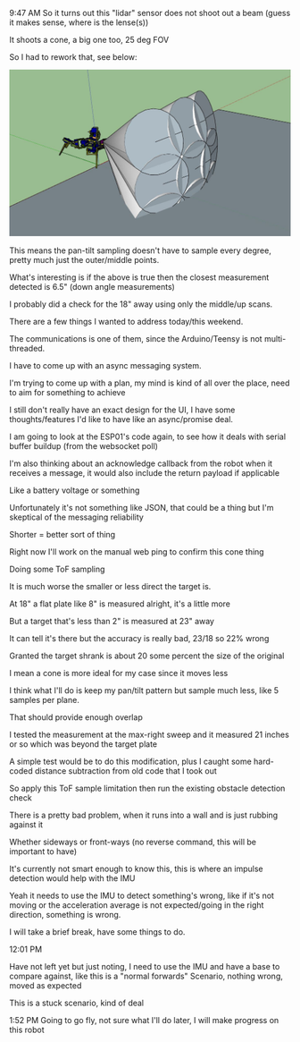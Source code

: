 9:47 AM
So it turns out this "lidar" sensor does not shoot out a beam (guess it makes sense, where is the lense(s))

It shoots a cone, a big one too, 25 deg FOV

So I had to rework that, see below:

<img src="../../media/07-09-2022--cones.JPG" width="800"/>

This means the pan-tilt sampling doesn't have to sample every degree, pretty much just the outer/middle points.

What's interesting is if the above is true then the closest measurement detected is 6.5" (down angle measurements)

I probably did a check for the 18" away using only the middle/up scans.

There are a few things I wanted to address today/this weekend.

The communications is one of them, since the Arduino/Teensy is not multi-threaded.

I have to come up with an async messaging system.

I'm trying to come up with a plan, my mind is kind of all over the place, need to aim for something to achieve

I still don't really have an exact design for the UI, I have some thoughts/features I'd like to have like an async/promise deal.

I am going to look at the ESP01's code again, to see how it deals with serial buffer buildup (from the websocket poll)

I'm also thinking about an acknowledge callback from the robot when it receives a message, it would also include the return payload if applicable

Like a battery voltage or something

Unfortunately it's not something like JSON, that could be a thing but I'm skeptical of the messaging reliability

Shorter = better sort of thing

Right now I'll work on the manual web ping to confirm this cone thing

Doing some ToF sampling

It is much worse the smaller or less direct the target is.

At 18" a flat plate like 8" is measured alright, it's a little more

But a target that's less than 2" is measured at 23" away

It can tell it's there but the accuracy is really bad, 23/18 so 22% wrong

Granted the target shrank is about 20 some percent the size of the original

I mean a cone is more ideal for my case since it moves less

I think what I'll do is keep my pan/tilt pattern but sample much less, like 5 samples per plane.

That should provide enough overlap

I tested the measurement at the max-right sweep and it measured 21 inches or so which was beyond the target plate

A simple test would be to do this modification, plus I caught some hard-coded distance subtraction from old code that I took out

So apply this ToF sample limitation then run the existing obstacle detection check

There is a pretty bad problem, when it runs into a wall and is just rubbing against it

Whether sideways or front-ways (no reverse command, this will be important to have)

It's currently not smart enough to know this, this is where an impulse detection would help with the IMU

Yeah it needs to use the IMU to detect something's wrong, like if it's not moving or the acceleration average is not expected/going in the right direction, something is wrong.

I will take a brief break, have some things to do.

12:01 PM

Have not left yet but just noting, I need to use the IMU and have a base to compare against, like this is a "normal forwards"
Scenario, nothing wrong, moved as expected

This is a stuck scenario, kind of deal

1:52 PM
Going to go fly, not sure what I'll do later, I will make progress on this robot